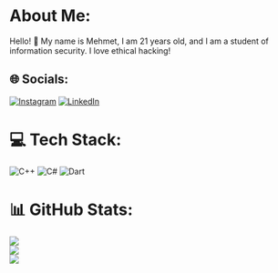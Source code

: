 # About Me:
Hello! 👋 My name is Mehmet, I am 21 years old, and I am a student of information security. I love ethical hacking!


## 🌐 Socials:
[![Instagram](https://img.shields.io/badge/Instagram-%23E4405F.svg?logo=Instagram&logoColor=white)](https://instagram.com/mehmetgokell) [![LinkedIn](https://img.shields.io/badge/LinkedIn-%230077B5.svg?logo=linkedin&logoColor=white)](https://linkedin.com/in/mehmetgokel) 

# 💻 Tech Stack:
![C++](https://img.shields.io/badge/c++-%2300599C.svg?style=for-the-badge&logo=c%2B%2B&logoColor=white) ![C#](https://img.shields.io/badge/c%23-%23239120.svg?style=for-the-badge&logo=csharp&logoColor=white) ![Dart](https://img.shields.io/badge/dart-%230175C2.svg?style=for-the-badge&logo=dart&logoColor=white)
# 📊 GitHub Stats:
![](https://github-readme-stats.vercel.app/api?username=mehmetgokel&theme=dark&hide_border=false&include_all_commits=false&count_private=false)<br/>
![](https://github-readme-streak-stats.herokuapp.com/?user=mehmetgokel&theme=dark&hide_border=false)<br/>
![](https://github-readme-stats.vercel.app/api/top-langs/?username=mehmetgokel&theme=dark&hide_border=false&include_all_commits=false&count_private=false&layout=compact)

<!-- Proudly created with GPRM ( https://gprm.itsvg.in ) -->
